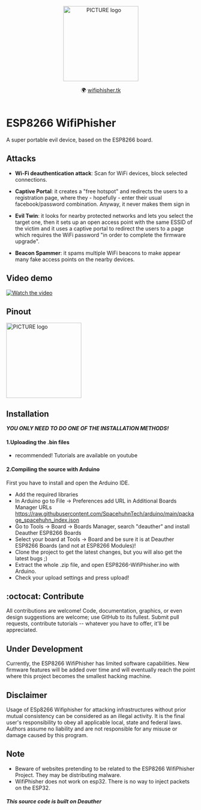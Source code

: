 <p align="center"><img alt="PICTURE logo" src="https://i.imgur.com/QVJjB9k.jpg" width="200"></p>

<p align="center">
🌍 <a href="http://wifiphisher.tk">wifiphisher.tk</a><br>
<br></p>

# ESP8266 WifiPhisher
A super portable evil device, based on the ESP8266 board.

## Attacks

- **Wi-Fi deauthentication attack**: Scan for WiFi devices, block selected connections.

- **Captive Portal**: it creates a "free hotspot" and redirects the users to a registration page, where they - hopefully - enter their usual facebook/password combination. Anyway, it never makes them sign in

- **Evil Twin**: it looks for nearby protected networks and lets you select the target one, then it sets up an open access point with the same ESSID of the victim and it uses a captive portal to redirect the users to a page which requires the WiFi password "in order to complete the firmware upgrade".

- **Beacon Spammer**: it spams multiple WiFi beacons to make appear many fake access points on the nearby devices.

## Video demo
[![Watch the video](https://img.youtube.com/vi/pXWLexnZQmU/0.jpg)](https://youtu.be/pXWLexnZQmU)

## Pinout
<p><img alt="PICTURE logo" src="https://hackster.imgix.net/uploads/attachments/1212694/244v234_pe3ov4zwv9_xBZN30K1NU.jpg?auto=compress%2Cformat&w=740&h=555&fit=max" width="200"></p>

## Installation  
***YOU ONLY NEED TO DO ONE OF THE INSTALLATION METHODS!***

#### 1.Uploading the .bin files 
* recommended! Tutorials are available on youtube
#### 2.Compiling the source with Arduino
First you have to install and open the Arduino IDE.
* Add the required libraries
* In Arduino go to File -> Preferences add URL in Additional Boards Manager URLs 
https://raw.githubusercontent.com/SpacehuhnTech/arduino/main/package_spacehuhn_index.json
* Go to Tools -> Board -> Boards Manager, search "deauther" and install Deauther ESP8266 Boards
* Select your board at Tools -> Board and be sure it is at Deauther ESP8266 Boards (and not at ESP8266 Modules)!
* Clone the project to get the latest changes, but you will also get the latest bugs ;)
* Extract the whole .zip file, and open ESP8266-WifiPhisher.ino with Arduino.
* Check your upload settings and press upload!

## :octocat: Contribute
All contributions are welcome! Code, documentation, graphics, or even design suggestions are welcome; use GitHub to its fullest. Submit pull requests, contribute tutorials -- whatever you have to offer, it'll be appreciated.

## Under Development
Currently, the ESP8266 WifiPhisher has limited software capabilities. New firmware features will be added over time and will eventually reach the point where this project becomes the smallest hacking machine.

## Disclaimer
Usage of ESp8266 Wifiphisher for attacking infrastructures without prior mutual consistency can be considered as an illegal activity. It is the final user's responsibility to obey all applicable local, state and federal laws. Authors assume no liability and are not responsible for any misuse or damage caused by this program.

## Note
* Beware of websites pretending to be related to the ESP8266 WifiPhisher Project. They may be distributing malware.
* WifiPhisher does not work on esp32. There is no way to inject packets on the ESP32.

##### This source code is built on Deauther
